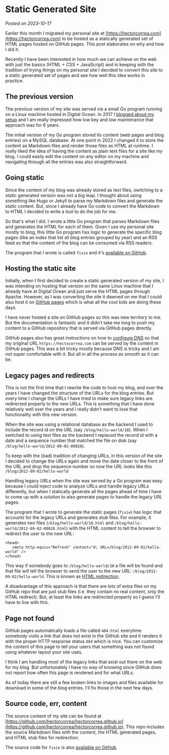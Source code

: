 # Static Generated Site
*Posted on 2023-10-17*

Earlier this month I migrated my personal site at [https://hectorcorrea.com](https://hectorcorrea.com) to be hosted as a statically generated set of HTML pages hosted on GitHub pages. This post elaborates on why and how I did it.

Recently I have been interested in how much we can achieve on the web with just the basics (HTML + CSS + JavaScript) and in keeping with the tradition of trying things on my personal site I decided to convert this site to a static generated set of pages and see how well this idea works in practice.

## The previous version

The previous version of my site was served via a small Go program running on a Linux machine hosted in Digital Ocean. In 2017 I [blogged about my setup](https://hectorcorrea.com/blog/2017-01-18/migrating-my-site-from-node-js-to-go) and I am really impressed how low key and low maintenance that approach was for 6 years.

The initial version of my Go program stored its content (web pages and blog entries) on a MySQL database. At one point in 2022 I changed it to store the content as Markdown files and render those files as HTML at runtime. I really liked the idea of having the content as plain text files for a site like my blog. I could easily edit the content on any editor on my machine and navigating through all the entries was also straightforward.

## Going static

Since the content of my blog was already stored as text files, switching to a static generated version was not a big leap. I thought about using something like Hugo or Jekyll to parse my Markdown files and generate the static content. But, since I already have Go code to convert the Markdown to HTML I decided to write a tool to do the job for me.

So that's what I did. I wrote a little Go program that parses Markdown files and generates the HTML for each of them. Given I use my personal site mostly to blog, this little Go program has logic to generate the specific blog pages (like an index that list all blog entries grouped by year) and an RSS feed so that the content of the blog can be consumed via RSS readers.

The program that I wrote is called `fixie` and it's [available on GitHub](https://github.com/hectorcorrea/fixie).

## Hosting the static site

Initially, when I first decided to create a static generated version of my site, I was intending on hosting that version on the same Linux machine that I already have at Digital Ocean and just serve the HTML pages through Apache. However, as I was converting the site it dawned on me that I could also host it on [GitHub pages](https://pages.github.com/) which is what all the cool kids are doing these days.

I have never hosted a site on GitHub pages so this was new territory to me. But the documentation is fantastic and it didn't take me long to push my content to a GitHub repository that is served via GitHub pages directly.

GitHub pages also has great instructions on how to [configure DNS](https://docs.github.com/en/pages/configuring-a-custom-domain-for-your-github-pages-site/managing-a-custom-domain-for-your-github-pages-site) so that my original URL `https://hectocorrea.com` can be served by the content in GitHub pages. This was a bit tricky mostly because DNS is tricky and I am not super comfortable with it. But all in all the process as smooth as it can be.

## Legacy pages and redirects

This is not the first time that I rewrite the code to host my blog, and over the years I have changed the structure of the URLs for the blog entries. But every time I change the URLs I have tried to make sure legacy links are redirected properly to the new URLs. This is something that I have done relatively well over the years and I really didn't want to lose that functionality with this new version.

When the site was using a relational database as the backend I used to include the record id on the URL (say `/blog/hello-world/10`). When I switched to using text files as the backend I replaced the record id with a date and a sequence number that matched the file on disk (say `/blog/hello-world/2012-09-02-00028`).

To keep with the (bad) tradition of changing URLs, in this version of the site I decided to change the URLs again and move the date closer to the front of the URL and drop the sequence number so now the URL looks like this `/blog/2012-09-02/hello-world`

Handling legacy URLs when the site was served by a Go program was easy because I could inject code to analyze URLs and handle legacy URLs differently, but when I statically generate all the pages ahead of time I have to come up with a solution to also generate pages to handle the legacy URL pages.

The program  that I wrote to generate the static pages (`fixie`) has logic that accounts for the legacy URLs and generates stub files. For example, it generates two files (`/blog/hello-world/10.html` and `/blog/hello-world/2012-09-02-00028.html`) with the HTML content to tell the browser to redirect the user to the new URL:

```
<head>
   <meta http-equiv="Refresh" content="0; URL=/blog/2012-09-02/hello-world" />
</head>
```

This way if somebody goes to `/blog/hello-world/10` a file will be found and that file will tell the browser to send the user to the new URL: `/blog/2012-09-02/hello-world`. This is known as [HTML redirection](<https://developer.mozilla.org/en-US/docs/Web/HTTP/Redirections#html_redirections>).

A disadvantage of this approach is that there are lots of extra files on my GitHub repo that are just stub files (i.e. they contain no real content, only the HTML redirect). But, at least the links are redirected properly so I guess I'll have to live with this.

## Page not found
GitHub pages automatically loads a file called `404.html` everytime somebody visits a link that does not exist in the GitHub site and it renders it with the proper HTTP response status `404` which is nice. You can customize the content of this page to tell your users that something was not found using whatever layout your site uses.

I think I am handling most of the legacy links that exist out there on the web for my blog. But unfortunately I have no way of knowing since GitHub does not report how often this page is rendered and for what URLs.

As of today there are still a few broken links to images and files available for download in some of the blog entries. I'll fix those in the next few days.

## Source code, err, content

The source content of my site can be found at [https://github.com/hectorcorrea/hectorcorrea.github.io](https://github.com/hectorcorrea/hectorcorrea.github.io). This repo includes the source Markdown files with the content, the HTML generated pages, and HTML stub files for redirection.

The source code for `fixie` is also [available on GitHub](https://github.com/hectorcorrea/fixie).

